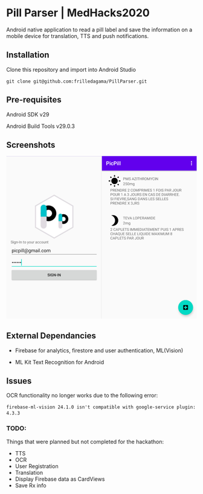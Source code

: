# Pill Parser | MedHacks2020

Android native application to read a pill label and save the information on a mobile device for translation, TTS and push notifications.

## Installation

Clone this repository and import into Android Studio

```
git clone git@github.com:frilledagama/PillParser.git
```

## Pre-requisites

Android SDK v29

Android Build Tools v29.0.3

## Screenshots

![Image View](img/readme_image.png?raw=true)

## External Dependancies
- Firebase for analytics, firestore and user authentication, ML(Vision)

- ML Kit Text Recognition for Android

## Issues

OCR functionality no longer works due to the following error:

```
firebase-ml-vision 24.1.0 isn't compatible with google-service plugin: 4.3.3
```
 ### TODO:

 Things that were planned but not completed for the hackathon:
 - TTS
 - OCR 
 - User Registration
 - Translation
 - Display Firebase data as CardViews
 - Save Rx info

